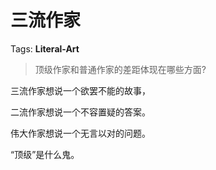 # 三流作家

Tags: **Literal-Art**

> 顶级作家和普通作家的差距体现在哪些方面?



三流作家想说一个欲罢不能的故事，

二流作家想说一个不容置疑的答案。

伟大作家想说一个无言以对的问题。

“顶级”是什么鬼。



